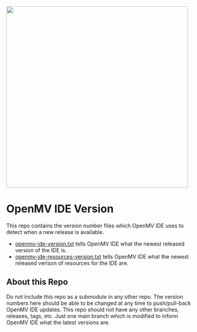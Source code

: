 <img  width="480" src="https://raw.githubusercontent.com/openmv/openmv-media/master/logos/openmv-logo/logo.png">

# OpenMV IDE Version

This repo contains the version number files which OpenMV IDE uses to detect when a new release is available.
* [openmv-ide-version.txt](openmv-ide-version.txt) tells OpenMV IDE what the newest released version of the IDE is.
* [openmv-ide-resources-version.txt](openmv-ide-resources-version.txt) tells OpenMV IDE what the newest released verison of resources for the IDE are.

## About this Repo

Do not include this repo as a submodule in any other repo. The version numbers here should be able to be changed at any time to push/pull-back OpenMV IDE updates. This repo should not have any other branches, releases, tags, etc. Just one main branch which is modified to inform OpenMV IDE what the latest versions are.
